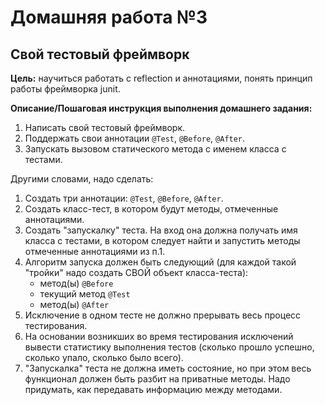 # Домашняя работа №3

## Свой тестовый фреймворк

**Цель:** научиться работать с reflection и аннотациями, понять принцип работы фреймворка junit.

**Описание/Пошаговая инструкция выполнения домашнего задания:**

1. Написать свой тестовый фреймворк.
2. Поддержать свои аннотации `@Test`, `@Before`, `@After`.
3. Запускать вызовом статического метода с именем класса с тестами.

Другими словами, надо сделать:

1. Создать три аннотации: `@Test`, `@Before`, `@After`.
2. Создать класс-тест, в котором будут методы, отмеченные аннотациями.
3. Создать "запускалку" теста. На вход она должна получать имя класса с тестами, в котором следует найти и запустить
   методы отмеченные аннотациями из п.1.
4. Алгоритм запуска должен быть следующий (для каждой такой "тройки" надо создать СВОЙ объект класса-теста):
   - метод(ы) `@Before`
   - текущий метод `@Test`
   - метод(ы) `@After`
5. Исключение в одном тесте не должно прерывать весь процесс тестирования.
6. На основании возникших во время тестирования исключений вывести статистику выполнения тестов (сколько прошло успешно,
   сколько упало, сколько было всего).
7. "Запускалка" теста не должна иметь состояние, но при этом весь функционал должен быть разбит на приватные методы.
   Надо придумать, как передавать информацию между методами.
